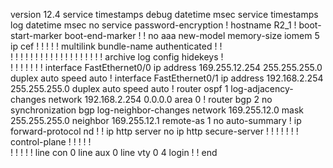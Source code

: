 version 12.4
service timestamps debug datetime msec
service timestamps log datetime msec
no service password-encryption
!
hostname R2_1
!
boot-start-marker
boot-end-marker
!
!
no aaa new-model
memory-size iomem 5
ip cef
!
!
!
!
!
multilink bundle-name authenticated
!
!         
!
!
!
!
!
!
!
!
!
!
!
!
!
!
!
!
!
!
!
archive
 log config
  hidekeys
!         
!
!
!
!
!
!
!
interface FastEthernet0/0
 ip address 169.255.12.254 255.255.255.0
 duplex auto
 speed auto
!
interface FastEthernet0/1
 ip address 192.168.2.254 255.255.255.0
 duplex auto
 speed auto
!
router ospf 1
 log-adjacency-changes
 network 192.168.2.254 0.0.0.0 area 0
!
router bgp 2
 no synchronization
 bgp log-neighbor-changes
 network 169.255.12.0 mask 255.255.255.0
 neighbor 169.255.12.1 remote-as 1
 no auto-summary
!
ip forward-protocol nd
!
!
ip http server
no ip http secure-server
!
!
!
!
!
!
!
control-plane
!
!
!
!
!         
!
!
!
!
!
line con 0
line aux 0
line vty 0 4
 login
!
!
end